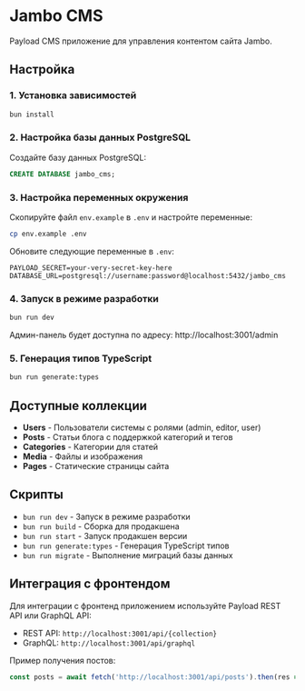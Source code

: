 # Jambo CMS

Payload CMS приложение для управления контентом сайта Jambo.

## Настройка

### 1. Установка зависимостей

```bash
bun install
```

### 2. Настройка базы данных PostgreSQL

Создайте базу данных PostgreSQL:

```sql
CREATE DATABASE jambo_cms;
```

### 3. Настройка переменных окружения

Скопируйте файл `env.example` в `.env` и настройте переменные:

```bash
cp env.example .env
```

Обновите следующие переменные в `.env`:

```env
PAYLOAD_SECRET=your-very-secret-key-here
DATABASE_URL=postgresql://username:password@localhost:5432/jambo_cms
```

### 4. Запуск в режиме разработки

```bash
bun run dev
```

Админ-панель будет доступна по адресу: http://localhost:3001/admin

### 5. Генерация типов TypeScript

```bash
bun run generate:types
```

## Доступные коллекции

- **Users** - Пользователи системы с ролями (admin, editor, user)
- **Posts** - Статьи блога с поддержкой категорий и тегов
- **Categories** - Категории для статей
- **Media** - Файлы и изображения
- **Pages** - Статические страницы сайта

## Скрипты

- `bun run dev` - Запуск в режиме разработки
- `bun run build` - Сборка для продакшена
- `bun run start` - Запуск продакшен версии
- `bun run generate:types` - Генерация TypeScript типов
- `bun run migrate` - Выполнение миграций базы данных

## Интеграция с фронтендом

Для интеграции с фронтенд приложением используйте Payload REST API или GraphQL API:

- REST API: `http://localhost:3001/api/{collection}`
- GraphQL: `http://localhost:3001/api/graphql`

Пример получения постов:

```typescript
const posts = await fetch('http://localhost:3001/api/posts').then(res => res.json())
```
